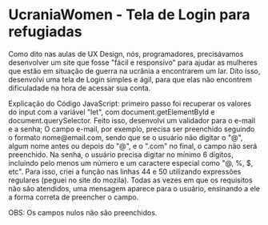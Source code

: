 # UcraniaWomen - Tela de Login para refugiadas
<p> Como dito nas aulas de UX Design, nós, programadores, precisávamos desenvolver um site que fosse "fácil e responsivo" para ajudar as mulheres que estão em situação de guerra na ucrânia a encontrarem um lar. Dito isso, desenvolvi uma tela de Login simples e ágil, para que elas não encontrem dificuladade na hora de acessar sua conta.<p>
Explicação do Código JavaScript: primeiro passo foi recuperar os valores do input com a variável "let", com document.getElementById e document.querySelector.
Feito isso, desenvolvi um validador para o e-mail e a senha; O campo e-mail, por exemplo, precisa ser preenchido seguindo o formato nome@email.com,
sendo que se o usuário não digitar o "@", algum nome antes ou depois do "@", e o ".com" no final, o campo não será preenchido. Na senha, o usuário precisa digitar
no mínimo 6 dígitos, incluindo pelo menos um número e um caractere especial como "@, %, $, etc". Para isso, criei a função nas linhas 44 e 50 utilizando
expressões regulares (peguei no site do mozila). Todas as vezes em que os requisitos não são atendidos, uma mensagem aparece para o usuário, ensinando a ele a forma correta de preencher o campo. <p>
OBS: Os campos nulos não são preenchidos. 
